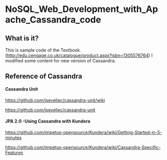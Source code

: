 # NoSQL_Web_Development_with_Apache_Cassandra_code

What is it?
-----------

This is sample code of the Textbook.(http://edu.cengage.co.uk/catalogue/product.aspx?isbn=1305576764) 
I modified some content for new version of Cassandra.


Reference of Cassandra
----------------------
#### Cassandra Unit
https://github.com/jsevellec/cassandra-unit/wiki

https://github.com/jsevellec/cassandra-unit

#### JPA 2.0 -Using Cassandra with Kundera
https://github.com/impetus-opensource/Kundera/wiki/Getting-Started-in-5-minutes

https://github.com/impetus-opensource/Kundera/wiki/Cassandra-Specific-Features
